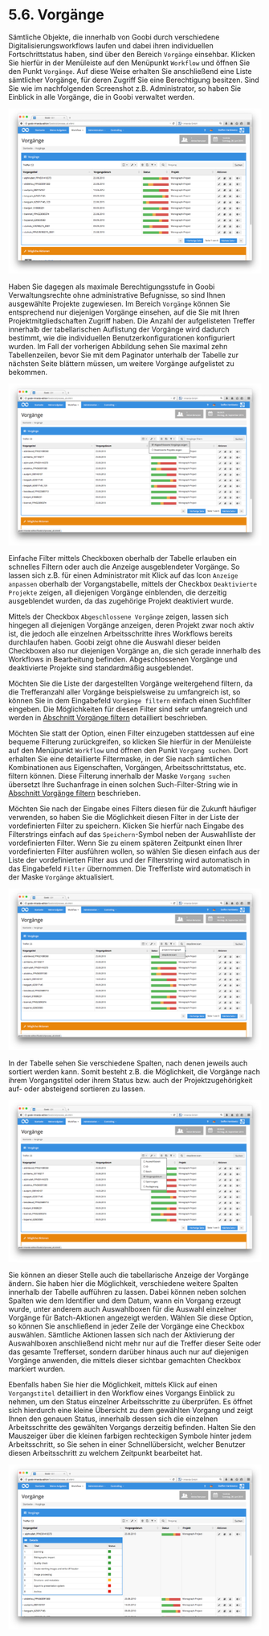 # 5.6. Vorgänge

Sämtliche Objekte, die innerhalb von Goobi durch verschiedene Digitalisierungsworkflows laufen und dabei ihren individuellen Fortschrittstatus haben, sind über den Bereich `Vorgänge` einsehbar. Klicken Sie hierfür in der Menüleiste auf den Menüpunkt `Workflow` und öffnen Sie den Punkt `Vorgänge`. Auf diese Weise erhalten Sie anschließend eine Liste sämtlicher Vorgänge, für deren Zugriff Sie eine Berechtigung besitzen. Sind Sie wie im nachfolgenden Screenshot z.B. Administrator, so haben Sie Einblick in alle Vorgänge, die in Goobi verwaltet werden.

![&#xDC;bersicht &#xFC;ber alle Vorg&#xE4;nge in Goobi](../../../.gitbook/assets/68d.png)

Haben Sie dagegen als maximale Berechtigungsstufe in Goobi Verwaltungsrechte ohne administrative Befugnisse, so sind Ihnen ausgewählte Projekte zugewiesen. Im Bereich `Vorgänge` können Sie entsprechend nur diejenigen Vorgänge einsehen, auf die Sie mit Ihren Projektmitgliedschaften Zugriff haben. Die Anzahl der aufgelisteten Treffer innerhalb der tabellarischen Auflistung der Vorgänge wird dadurch bestimmt, wie die individuellen Benutzerkonfigurationen konfiguriert wurden. Im Fall der vorherigen Abbildung sehen Sie maximal zehn Tabellenzeilen, bevor Sie mit dem Paginator unterhalb der Tabelle zur nächsten Seite blättern müssen, um weitere Vorgänge aufgelistet zu bekommen.

![Einfache Filter f&#xFC;r Vorg&#xE4;nge](../../../.gitbook/assets/69d.png)

Einfache Filter mittels Checkboxen oberhalb der Tabelle erlauben ein schnelles Filtern oder auch die Anzeige ausgeblendeter Vorgänge. So lassen sich z.B. für einen Administrator mit Klick auf das Icon `Anzeige anpassen` oberhalb der Vorgangstabelle, mittels der Checkbox `Deaktivierte Projekte` zeigen, all diejenigen Vorgänge einblenden, die derzeitig ausgeblendet wurden, da das zugehörige Projekt deaktiviert wurde.

Mittels der Checkbox `Abgeschlossene Vorgänge` zeigen, lassen sich hingegen all diejenigen Vorgänge anzeigen, deren Projekt zwar noch aktiv ist, die jedoch alle einzelnen Arbeitsschritte ihres Workflows bereits durchlaufen haben. Goobi zeigt ohne die Auswahl dieser beiden Checkboxen also nur diejenigen Vorgänge an, die sich gerade innerhalb des Workflows in Bearbeitung befinden. Abgeschlossenen Vorgänge und deaktivierte Projekte sind standardmäßig ausgeblendet.

Möchten Sie die Liste der dargestellten Vorgänge weitergehend filtern, da die Trefferanzahl aller Vorgänge beispielsweise zu umfangreich ist, so können Sie in dem Eingabefeld `Vorgänge filtern` einfach einen Suchfilter eingeben. Die Möglichkeiten für diesen Filter sind sehr umfangreich und werden in [Abschnitt Vorgänge filtern](5.6.1.md) detailliert beschrieben.

Möchten Sie statt der Option, einen Filter einzugeben stattdessen auf eine bequeme Filterung zurückgreifen, so klicken Sie hierfür in der Menüleiste auf den Menüpunkt `Workflow` und öffnen den Punkt `Vorgang suchen`. Dort erhalten Sie eine detaillierte Filtermaske, in der Sie nach sämtlichen Kombinationen aus Eigenschaften, Vorgängen, Arbeitsschrittstatus, etc. filtern können. Diese Filterung innerhalb der Maske `Vorgang suchen` übersetzt Ihre Suchanfrage in einen solchen Such-Filter-String wie in [Abschnitt Vorgänge filtern](5.6.1.md) beschrieben.

Möchten Sie nach der Eingabe eines Filters diesen für die Zukunft häufiger verwenden, so haben Sie die Möglichkeit diesen Filter in der Liste der vordefinierten Filter zu speichern. Klicken Sie hierfür nach Eingabe des Filterstrings einfach auf das `Speichern`-Symbol neben der Auswahlliste der vordefinierten Filter. Wenn Sie zu einem späteren Zeitpunkt einen Ihrer vordefinierten Filter ausführen wollen, so wählen Sie diesen einfach aus der Liste der vordefinierten Filter aus und der Filterstring wird automatisch in das Eingabefeld `Filter` übernommen. Die Trefferliste wird automatisch in der Maske `Vorgänge` aktualisiert.

![Liste der gespeicherten Filter](../../../.gitbook/assets/70d.png)

In der Tabelle sehen Sie verschiedene Spalten, nach denen jeweils auch sortiert werden kann. Somit besteht z.B. die Möglichkeit, die Vorgänge nach ihrem Vorgangstitel oder ihrem Status bzw. auch der Projektzugehörigkeit auf- oder absteigend sortieren zu lassen.

![Konfiguration der anzuzeigenden Spalten](../../../.gitbook/assets/71d.png)

Sie können an dieser Stelle auch die tabellarische Anzeige der Vorgänge ändern. Sie haben hier die Möglichkeit, verschiedene weitere Spalten innerhalb der Tabelle aufführen zu lassen. Dabei können neben solchen Spalten wie dem Identifier und dem Datum, wann ein Vorgang erzeugt wurde, unter anderem auch Auswahlboxen für die Auswahl einzelner Vorgänge für Batch-Aktionen angezeigt werden. Wählen Sie diese Option, so können Sie anschließend in jeder Zeile der Vorgänge eine Checkbox auswählen. Sämtliche Aktionen lassen sich nach der Aktivierung der Auswahlboxen anschließend nicht mehr nur auf die Treffer dieser Seite oder das gesamte Trefferset, sondern darüber hinaus auch nur auf diejenigen Vorgänge anwenden, die mittels dieser sichtbar gemachten Checkbox markiert wurden.

Ebenfalls haben Sie hier die Möglichkeit, mittels Klick auf einen `Vorgangstitel` detailliert in den Workflow eines Vorgangs Einblick zu nehmen, um den Status einzelner Arbeitsschritte zu überprüfen. Es öffnet sich hierdurch eine kleine Übersicht zu dem gewählten Vorgang und zeigt Ihnen den genauen Status, innerhalb dessen sich die einzelnen Arbeitsschritte des gewählten Vorgangs derzeitig befinden. Halten Sie den Mauszeiger über die kleinen farbigen rechteckigen Symbole hinter jedem Arbeitsschritt, so Sie sehen in einer Schnellübersicht, welcher Benutzer diesen Arbeitsschritt zu welchem Zeitpunkt bearbeitet hat.

![Vorgangsdetails mit dem Status der Workflowschritte](../../../.gitbook/assets/72d.png)

